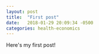 ```yaml
---
layout: post
title:  "First post"
date:   2018-01-29 20:09:34 -0500
categories: health-economics
---
```

Here's my first post!
